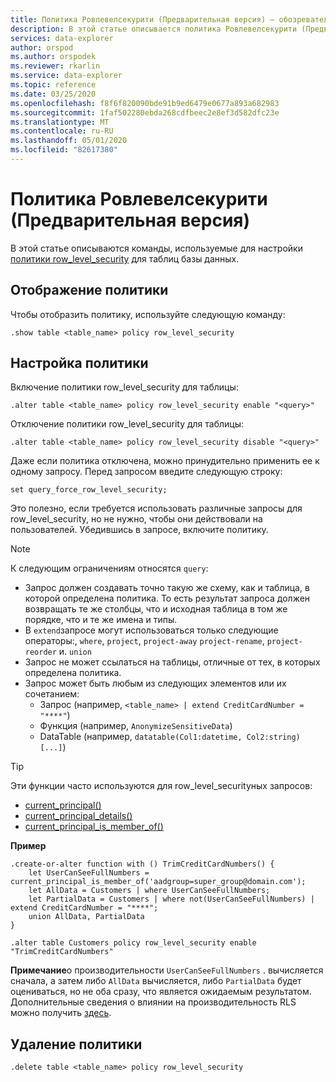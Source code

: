 ```yaml
---
title: Политика Ровлевелсекурити (Предварительная версия) — обозреватель данных Azure | Документация Майкрософт
description: В этой статье описывается политика Ровлевелсекурити (Предварительная версия) в Azure обозреватель данных.
services: data-explorer
author: orspod
ms.author: orspodek
ms.reviewer: rkarlin
ms.service: data-explorer
ms.topic: reference
ms.date: 03/25/2020
ms.openlocfilehash: f8f6f820090bde91b9ed6479e0677a893a682983
ms.sourcegitcommit: 1faf502280ebda268cdfbeec2e8ef3d582dfc23e
ms.translationtype: MT
ms.contentlocale: ru-RU
ms.lasthandoff: 05/01/2020
ms.locfileid: "82617380"
---
```

# <a name="rowlevelsecurity-policy-preview"></a>Политика Ровлевелсекурити (Предварительная версия)

В этой статье описываются команды, используемые для настройки [политики row_level_security](rowlevelsecuritypolicy.md) для таблиц базы данных.

## <a name="displaying-the-policy"></a>Отображение политики

Чтобы отобразить политику, используйте следующую команду:

```kusto
.show table <table_name> policy row_level_security
```

## <a name="configuring-the-policy"></a>Настройка политики

Включение политики row_level_security для таблицы:

```kusto
.alter table <table_name> policy row_level_security enable "<query>"
```

Отключение политики row_level_security для таблицы:

```kusto
.alter table <table_name> policy row_level_security disable "<query>"
```

Даже если политика отключена, можно принудительно применить ее к одному запросу. Перед запросом введите следующую строку:

`set query_force_row_level_security;`

Это полезно, если требуется использовать различные запросы для row_level_security, но не нужно, чтобы они действовали на пользователей. Убедившись в запросе, включите политику.

> [!NOTE]
> К следующим ограничениям относятся `query`:
>
> * Запрос должен создавать точно такую же схему, как и таблица, в которой определена политика. То есть результат запроса должен возвращать те же столбцы, что и исходная таблица в том же порядке, что и те же имена и типы.
> * В `extend`запросе могут использоваться только следующие операторы:, `where`, `project`, `project-away` `project-rename`, `project-reorder` и. `union`
> * Запрос не может ссылаться на таблицы, отличные от тех, в которых определена политика.
> * Запрос может быть любым из следующих элементов или их сочетанием:
>    * Запрос (например, `<table_name> | extend CreditCardNumber = "****"`)
>    * Функция (например, `AnonymizeSensitiveData`)
>    * DataTable (например, `datatable(Col1:datetime, Col2:string) [...]`)

> [!TIP]
> Эти функции часто используются для row_level_securityных запросов:
> * [current_principal()](../query/current-principalfunction.md)
> * [current_principal_details()](../query/current-principal-detailsfunction.md)
> * [current_principal_is_member_of()](../query/current-principal-ismemberoffunction.md)

**Пример**

```kusto
.create-or-alter function with () TrimCreditCardNumbers() {
    let UserCanSeeFullNumbers = current_principal_is_member_of('aadgroup=super_group@domain.com');
    let AllData = Customers | where UserCanSeeFullNumbers;
    let PartialData = Customers | where not(UserCanSeeFullNumbers) | extend CreditCardNumber = "****";
    union AllData, PartialData
}

.alter table Customers policy row_level_security enable "TrimCreditCardNumbers"
```

**Примечание**о производительности `UserCanSeeFullNumbers` . вычисляется сначала, а затем либо `AllData` вычисляется, либо `PartialData` будет оцениваться, но не оба сразу, что является ожидаемым результатом.
Дополнительные сведения о влиянии на производительность RLS можно получить [здесь](rowlevelsecuritypolicy.md#performance-impact-on-queries).

## <a name="deleting-the-policy"></a>Удаление политики

```kusto
.delete table <table_name> policy row_level_security
```
